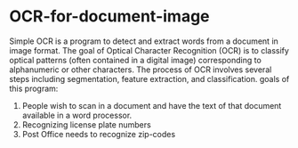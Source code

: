 # OCR-for-document-image
Simple OCR is a program to detect and extract words from a document in image format.
The goal of Optical Character Recognition (OCR) is to classify optical patterns (often contained in a digital image)
corresponding to alphanumeric or other characters. 
The process of OCR involves several steps including segmentation, feature extraction, and classification. 
goals of this program: 
1.  People wish to scan in a document and have the text of that document available in a word processor. 
2.  Recognizing license plate numbers 
3.  Post Office needs to recognize zip-codes
